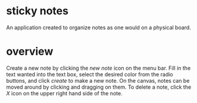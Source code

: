 # sticky notes
 An application created to organize notes as one would on a physical board.

# overview
 Create a new note by clicking the *new note* icon on the menu bar. Fill in the text wanted into the text box, select the desired color from the radio buttons, and click *create* to make a new note. On the canvas, notes can be moved around by clicking and dragging on them. To delete a note, click the *X* icon on the upper right hand side of the note.
